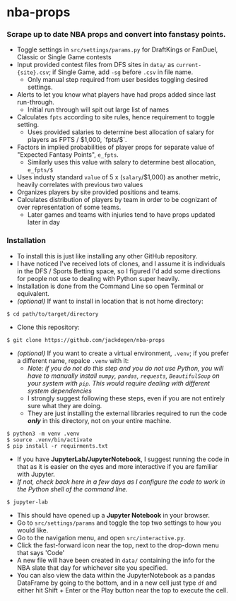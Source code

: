 # nba-props

### Scrape up to date NBA props and convert into fanstasy points.

- Toggle settings in `src/settings/params.py` for DraftKings or FanDuel, Classic or Single Game contests
- Input provided contest files from DFS sites in `data/` as `current-{site}.csv`; if Single Game, add `-sg` before `.csv` in file name.
    - Only manual step required from user besides toggling desired settings.
- Alerts to let you know what players have had props added since last run-through.
    - Initial run through will spit out large list of names
- Calculates `fpts` according to site rules, hence requirement to toggle setting.
    - Uses provided salaries to determine best allocation of salary for players as FPTS / $1,000, `fpts/$`.
- Factors in implied probabilities of player props for separate value of "Expected Fantasy Points", `e_fpts`.
    - Similarly uses this value with salary to determine best allocation, `e_fpts/$`
- Uses industy standard `value` of 5 x (`salary`/$1,000) as another metric, heavily correlates with previous two values
- Organizes players by site provided positions and teams.
- Calculates distribution of players by team in order to be cognizant of over representation of some teams.
    - Later games and teams with injuries tend to have props updated later in day
    
### Installation

- To install this is just like installing any other GitHub repository.
- I have noticed I've received lots of clones, and I assume it is individuals in the DFS / Sports Betting space, so I figured I'd add some directions for people not use to dealing with Python super heavily.
- Installation is done from the Command Line so open Terminal or equivalent.
- *(optional)* If want to install in location that is not home directory:

```
$ cd path/to/target/directory
```

- Clone this repository:

```
$ git clone https://github.com/jackdegen/nba-props
```

- *(optional)* If you want to create a virtual environment, `.venv`; if you prefer a different name, repalce `.venv` with it:
    - *Note: if you do not do this step and you do not use Python, you will have to manually install `numpy`, `pandas`, `requests`, `BeautifulSoup` on your system with `pip`. This would require dealing with different system dependencies*
    - I strongly suggest following these steps, even if you are not entirely sure what they are doing.
    - They are just installing the external libraries required to run the code ***only*** in this directory, not on your entire machine.

```
$ python3 -m venv .venv
$ source .venv/bin/activate
$ pip install -r requirments.txt
```

- If you have **JupyterLab/JupyterNotebook**, I suggest running the code in that as it is easier on the eyes and more interactive if you are familiar with Jupyter.
- *If not, check back here in a few days as I configure the code to work in the Python shell of the command line.*

```
$ jupyter-lab
```
- This should have opened up a **Jupyter Notebook** in your browser.
- Go to `src/settings/params` and toggle the top two settings to how you would like.
- Go to the navigation menu, and open `src/interactive.py`.
- Click the fast-forward icon near the top, next to the drop-down menu that says 'Code'
- A new file will have been created in `data/` containing the info for the NBA slate that day for whichever site you specified.
- You can also view the data within the JupyterNotebook as a pandas DataFrame by going to the bottom, and in a new cell just type `df` and either hit Shift + Enter or the Play button near the top to execute the cell.

</br>
</br>
